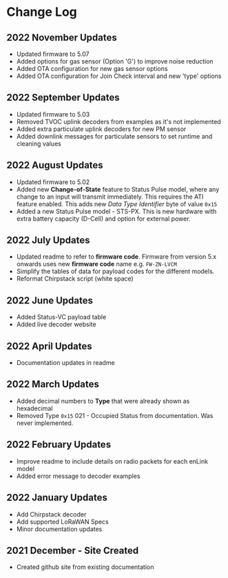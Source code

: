 # Change Log

## 2022 November Updates

- Updated firmware to 5.07
- Added options for gas sensor (Option 'G') to improve noise reduction
- Added OTA configuration for new gas sensor options
- Added OTA configuration for Join Check interval and new 'type' options

## 2022 September Updates

- Updated firmware to 5.03
- Removed TVOC uplink decoders from examples as it's not implemented
- Added extra particulate uplink decoders for new PM sensor
- Added downlink messages for particulate sensors to set runtime and cleaning values

## 2022 August Updates

- Updated firmware to 5.02
- Added new **Change-of-State** feature to Status Pulse model, where any change to an input will transmit immediately. This requires the ATI feature enabled. This adds new *Data Type Identifier* byte of value `0x15`
- Added a new Status Pulse model - STS-PX. This is new hardware with extra battery capacity (D-Cell) and option for external power.

## 2022 July Updates

- Updated readme to refer to **firmware code**. Firmware from version 5.x onwards uses new **firmware code** name e.g. `FW-ZN-LVCM`
- Simplify the tables of data for payload codes for the different models.
- Reformat Chirpstack script (white space)

## 2022 June Updates

- Added Status-VC payload table
- Added live decoder website

## 2022 April Updates

- Documentation updates in readme

## 2022 March Updates

- Added decimal numbers to **Type** that were already shown as hexadecimal
- Removed Type `0x15` 021 - Occupied Status from documentation. Was never implemented.

## 2022 February Updates

- Improve readme to include details on radio packets for each enLink model
- Added error message to decoder examples

## 2022 January Updates

- Add Chirpstack decoder
- Add supported LoRaWAN Specs
- Minor documentation updates

## 2021 December - Site Created

- Created github site from existing documentation
